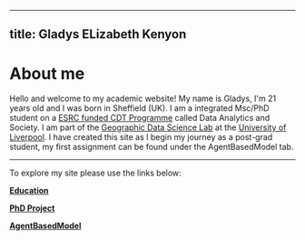 

---
title: Gladys ELizabeth Kenyon
---

# About me 
Hello and welcome to my academic website! My name is Gladys, I'm 21 years old and I was born in Sheffield (UK).
I am a integrated Msc/PhD student on a [ESRC funded CDT Programme](https://datacdt.org/) called Data Analytics and Society.
I am part of the [Geographic Data Science Lab](https://www.liverpool.ac.uk/geographic-data-science/) at the [University of Liverpool](https://www.liverpool.ac.uk/).
I have created this site as I begin my journey as a post-grad student, my first assignment can be found under the AgentBasedModel tab.

---
To explore my site please use the links below:

**[Education](Education.md)**

**[PhD Project](PhD.md)**

**[AgentBasedModel](AgentBasedModel.md)**

